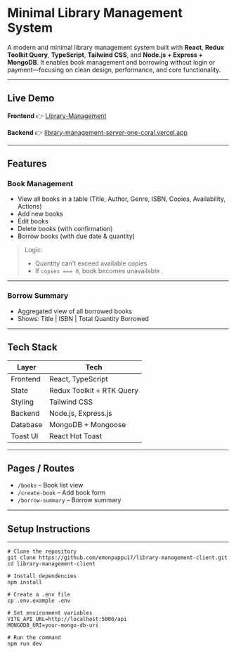 # Minimal Library Management System

A modern and minimal library management system built with **React**, **Redux Toolkit Query**, **TypeScript**, **Tailwind CSS**, and **Node.js + Express + MongoDB**. It enables book management and borrowing without login or payment—focusing on clean design, performance, and core functionality.

---

## Live Demo

**Frontend** 👉 [Library-Management](https://library-management-client-chi.vercel.app/)

**Backend** 👉 [library-management-server-one-coral.vercel.app](https://library-management-server-one-coral.vercel.app/)

---

## Features

### Book Management

- View all books in a table (Title, Author, Genre, ISBN, Copies, Availability, Actions)
- Add new books
- Edit books
- Delete books (with confirmation)
- Borrow books (with due date & quantity)

> Logic:
> 
> - Quantity can't exceed available copies
> - If `copies === 0`, book becomes unavailable

---

### Borrow Summary

- Aggregated view of all borrowed books
- Shows: Title | ISBN | Total Quantity Borrowed

---

## Tech Stack

| Layer | Tech |
| --- | --- |
| Frontend | React, TypeScript |
| State | Redux Toolkit + RTK Query |
| Styling | Tailwind CSS |
| Backend | Node.js, Express.js |
| Database | MongoDB + Mongoose |
| Toast UI | React Hot Toast |

---

## Pages / Routes

- `/books` – Book list view
- `/create-book` – Add book form
- `/borrow-summary` – Borrow summary

---

## Setup Instructions

---

```
# Clone the repository
git clone https://github.com/emonpappu17/library-management-client.git
cd library-management-client

# Install dependencies
npm install

# Create a .env file
cp .env.example .env

# Set environment variables
VITE_API_URL=http://localhost:5000/api
MONGODB_URI=your-mongo-db-uri

# Run the command
npm run dev
```